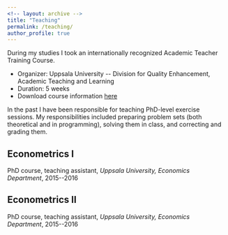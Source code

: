 ```yaml
---
<!-- layout: archive -->
title: "Teaching"
permalink: /teaching/
author_profile: true
---
```


<!-- 
NOTE: include in _teaching folder files that want to parse through.
They are included with similar layout as those specified here below, 
BUT have link on their title that leads to separate page (that can contain additional info; at this stage not necessary).

{% include base_path %}

{% for post in site.teaching reversed %}
  {% include archive-single.html %}
{% endfor %} 
-->

During my studies I took an internationally recognized Academic Teacher Training Course.
+ Organizer: Uppsala University -- Division for Quality Enhancement, Academic Teaching and Learning
+ Duration: 5 weeks
+ Download course information [here](https://mp.uu.se/documents/432512/1088563/Course+information+Academic+Teacher+Training+Course-+ny+vt18.pdf/cb9bec63-bc17-b1a4-c17d-cc0ab9b26ca1)

In the past I have been responsible for teaching PhD-level exercise sessions.
My responsibilities included preparing problem sets (both theoretical and in programming), solving them in class, and correcting and grading them.


## Econometrics I

PhD course, teaching assistant, _Uppsala University, Economics Department_, 2015--2016



## Econometrics II

PhD course, teaching assistant, _Uppsala University, Economics Department_, 2015--2016
